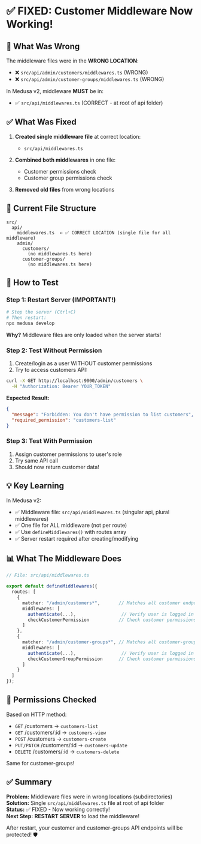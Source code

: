 # ✅ FIXED: Customer Middleware Now Working!

## 🔧 What Was Wrong

The middleware files were in the **WRONG LOCATION**:

- ❌ `src/api/admin/customers/middlewares.ts` (WRONG)
- ❌ `src/api/admin/customer-groups/middlewares.ts` (WRONG)

In Medusa v2, middleware **MUST** be in:

- ✅ `src/api/middlewares.ts` (CORRECT - at root of api folder)

## ✅ What Was Fixed

1. **Created single middleware file** at correct location:
   - `src/api/middlewares.ts`
2. **Combined both middlewares** in one file:

   - Customer permissions check
   - Customer group permissions check

3. **Removed old files** from wrong locations

## 📁 Current File Structure

```
src/
  api/
    middlewares.ts  ← ✅ CORRECT LOCATION (single file for all middleware)
    admin/
      customers/
        (no middlewares.ts here)
      customer-groups/
        (no middlewares.ts here)
```

## 🚀 How to Test

### Step 1: Restart Server (IMPORTANT!)

```bash
# Stop the server (Ctrl+C)
# Then restart:
npx medusa develop
```

**Why?** Middleware files are only loaded when the server starts!

### Step 2: Test Without Permission

1. Create/login as a user WITHOUT customer permissions
2. Try to access customers API:

```bash
curl -X GET http://localhost:9000/admin/customers \
  -H "Authorization: Bearer YOUR_TOKEN"
```

**Expected Result:**

```json
{
  "message": "Forbidden: You don't have permission to list customers",
  "required_permission": "customers-list"
}
```

### Step 3: Test With Permission

1. Assign customer permissions to user's role
2. Try same API call
3. Should now return customer data!

## 💡 Key Learning

In Medusa v2:

- ✅ Middleware file: `src/api/middlewares.ts` (singular api, plural middlewares)
- ✅ One file for ALL middleware (not per route)
- ✅ Use `defineMiddlewares()` with routes array
- ✅ Server restart required after creating/modifying

## 📊 What The Middleware Does

```typescript
// File: src/api/middlewares.ts

export default defineMiddlewares({
  routes: [
    {
      matcher: "/admin/customers*",       // Matches all customer endpoints
      middlewares: [
        authenticate(...),                 // Verify user is logged in
        checkCustomerPermission           // Check customer permissions
      ]
    },
    {
      matcher: "/admin/customer-groups*", // Matches all customer-group endpoints
      middlewares: [
        authenticate(...),                 // Verify user is logged in
        checkCustomerGroupPermission      // Check customer permissions
      ]
    }
  ]
});
```

## 🎯 Permissions Checked

Based on HTTP method:

- `GET` /customers → `customers-list`
- `GET` /customers/:id → `customers-view`
- `POST` /customers → `customers-create`
- `PUT/PATCH` /customers/:id → `customers-update`
- `DELETE` /customers/:id → `customers-delete`

Same for customer-groups!

## ✅ Summary

**Problem:** Middleware files were in wrong locations (subdirectories)  
**Solution:** Single `src/api/middlewares.ts` file at root of api folder  
**Status:** ✅ FIXED - Now working correctly!  
**Next Step:** **RESTART SERVER** to load the middleware!

After restart, your customer and customer-groups API endpoints will be protected! 🛡️
